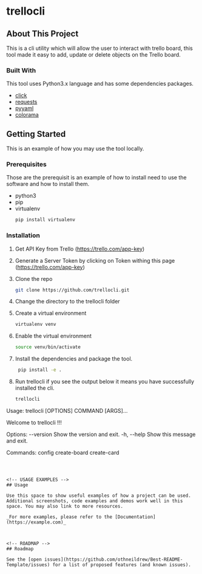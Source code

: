 # trellocli

## About This Project
This is a cli utility which will allow the user to interact with trello board, this tool made it easy to add, update or delete objects on the Trello board.


### Built With

This tool uses Python3.x language and has some dependencies packages.

* [click](https://click.palletsprojects.com)
* [requests](https://requests.readthedocs.io)
* [pyyaml](https://pyyaml.org)
* [colorama](https://pypi.org/project/colorama)



<!-- GETTING STARTED -->
## Getting Started

This is an example of how you may use the tool locally.

### Prerequisites

Those are the prerequisit is an example of how to install need to use the software and how to install them.
* python3
* pip
* virtualenv
   ```sh
   pip install virtualenv
   ```

### Installation

1. Get API Key from Trello (https://trello.com/app-key)
2. Generate a Server Token by clicking on Token withing this page (https://trello.com/app-key)
3. Clone the repo
   ```sh
   git clone https://github.com/trellocli.git
   ```

4. Change the directory to the trellocli folder
5. Create a virtual environment
   ```sh
   virtualenv venv
   ```
6. Enable the virtual environment
   ```sh
   source venv/bin/activate
   ```
7. Install the dependencies and package the tool.
   ```sh
    pip install -e .
    ```
8. Run trellocli if you see the output below it means you have successfully installed the cli.
   ```sh
   trellocli
Usage: trellocli [OPTIONS] COMMAND [ARGS]...

  Welcome to trellocli !!!

Options:
  --version   Show the version and exit.
  -h, --help  Show this message and exit.

Commands:
  config
  create-board
  create-card
   ```



<!-- USAGE EXAMPLES -->
## Usage

Use this space to show useful examples of how a project can be used. Additional screenshots, code examples and demos work well in this space. You may also link to more resources.

_For more examples, please refer to the [Documentation](https://example.com)_



<!-- ROADMAP -->
## Roadmap

See the [open issues](https://github.com/othneildrew/Best-README-Template/issues) for a list of proposed features (and known issues).


